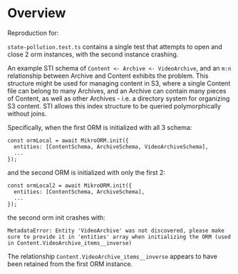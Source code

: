 # Overview

Reproduction for: 

`state-pollution.test.ts` contains a single test that attempts to open and close 2 orm instances, with the second instance crashing.

An example STI schema of  `Content <- Archive <- VideoArchive`, and an `m:n` relationship between Archive and Content exhibits the problem. This structure might be used for managing content in S3, where a single Content file can belong to many Archives, and an Archive can contain many pieces of Content, as well as other Archives - i.e. a directory system for organizing S3 content. STI allows this index structure to be queried polymorphically without joins.

Specifically, when the first ORM is initialized with all 3 schema:

```
const ormLocal = await MikroORM.init({
  entities: [ContentSchema, ArchiveSchema, VideoArchiveSchema],
  ...
});
```

and the second ORM is initialized with only the first 2:

```
const ormLocal2 = await MikroORM.init({
  entities: [ContentSchema, ArchiveSchema],
  ...
});
```

the second orm init crashes with:

 `MetadataError: Entity 'VideoArchive' was not discovered, please make sure to provide it in 'entities' array when initializing the ORM (used in Content.VideoArchive_items__inverse)`

 The relationship `Content.VideoArchive_items__inverse` appears to have been retained from the first ORM instance.
